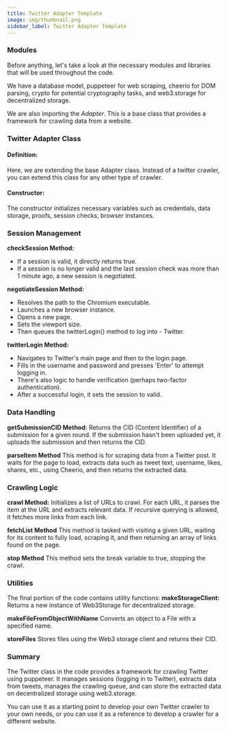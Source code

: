 ```yaml
---
title: Twitter Adapter Template
image: img/thumbnail.png
sidebar_label: Twitter Adapter Template
---
```


### Modules

Before anything, let's take a look at the necessary modules and libraries that will be used throughout the code.

We have a database model, puppeteer for web scraping, cheerio for DOM parsing, crypto for potential cryptography tasks, and web3.storage for decentralized storage.

We are also importing the _Adapter_. This is a base class that provides a framework for crawling data from a website.

### Twitter Adapter Class

#### Definition:

Here, we are extending the base Adapter class. Instead of a twitter crawler, you can extend this class for any other type of crawler.

#### Constructor:

The constructor initializes necessary variables such as credentials, data storage, proofs, session checks, browser instances.

### Session Management

**checkSession Method:**

- If a session is valid, it directly returns true.
- If a session is no longer valid and the last session check was more than 1 minute ago, a new session is negotiated.

**negotiateSession Method:**

- Resolves the path to the Chromium executable.
- Launches a new browser instance.
- Opens a new page.
- Sets the viewport size.
- Then queues the twitterLogin() method to log into - Twitter.

**twitterLogin Method:**

- Navigates to Twitter's main page and then to the login page.
- Fills in the username and password and presses 'Enter' to attempt logging in.
- There's also logic to handle verification (perhaps two-factor authentication).
- After a successful login, it sets the session to valid.

### Data Handling

**getSubmissionCID Method:**
Returns the CID (Content Identifier) of a submission for a given round. If the submission hasn't been uploaded yet, it uploads the submission and then returns the CID.

**parseItem Method**
This method is for scraping data from a Twitter post. It waits for the page to load, extracts data such as tweet text, username, likes, shares, etc., using Cheerio, and then returns the extracted data.

### Crawling Logic

**crawl Method:**
Initializes a list of URLs to crawl.
For each URL, it parses the item at the URL and extracts relevant data. If recursive querying is allowed, it fetches more links from each link.

**fetchList Method**
This method is tasked with visiting a given URL, waiting for its content to fully load, scraping it, and then returning an array of links found on the page.

**stop Method**
This method sets the break variable to true, stopping the crawl.

### Utilities

The final portion of the code contains utility functions:
**makeStorageClient:** Returns a new instance of Web3Storage for decentralized storage.

**makeFileFromObjectWithName** Converts an object to a File with a specified name.

**storeFiles** Stores files using the Web3 storage client and returns their CID.

### Summary

The Twitter class in the code provides a framework for crawling Twitter using puppeteer. It manages sessions (logging in to Twitter), extracts data from tweets, manages the crawling queue, and can store the extracted data on decentralized storage using web3.storage.

You can use it as a starting point to develop your own Twitter crawler to your own needs, or you can use it as a reference to develop a crawler for a different website.
